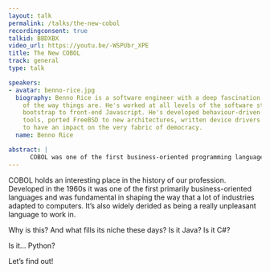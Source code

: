 ```yaml
---
layout: talk
permalink: /talks/the-new-cobol
recordingconsent: true
talkid: BBDXBX
video_url: https://youtu.be/-WSPUbr_XPE
title: The New COBOL
track: general
type: talk

speakers:
- avatar: benno-rice.jpg
  biography: Benno Rice is a software engineer with a deep fascination for the "why"
    of the way things are. He's worked at all levels of the software stack from kernel
    bootstrap to front-end Javascript. He's developed behaviour-driven development
    tools, ported FreeBSD to new architectures, written device drivers and attempted
    to have an impact on the very fabric of democracy.
  name: Benno Rice

abstract: | 
      COBOL was one of the first business-oriented programming languages, showing up in the 1960s. It’s also regarded as one of the worst languages in which to work. But is that true? And if so, what could ever take its place as the most reviled thing in dev?
---
```


COBOL holds an interesting place in the history of our profession. Developed in the 1960s it was one of the first primarily business-oriented languages and was fundamental in shaping the way that a lot of industries adapted to computers. It’s also widely derided as being a really unpleasant language to work in.

Why is this? And what fills its niche these days? Is it Java? Is it C#?

Is it… Python?

Let’s find out!

